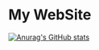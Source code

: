# My WebSite 
[![Anurag's GitHub stats](https://github-readme-stats.vercel.app/api?username=hylmithecoder)](https://github.com/hylmithecoder/github-readme-stats)